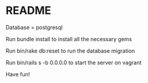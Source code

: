# README

Database = postgresql

Run bundle install to install all the necessary gems

Run bin/rake db:reset to run the database migration

Run bin/rails s -b 0.0.0.0 to start the server on vagrant

Have fun!